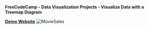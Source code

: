 **FreeCodeCamp - Data Visualization Projects - Visualize Data with a Treemap Diagram**

**[Demo Website](https://ke-liang-liu.github.io/fcc-tree-map/)**
![MovieSales](https://user-images.githubusercontent.com/55439246/83989328-6cd91080-a989-11ea-8083-38513822e8b4.png)
